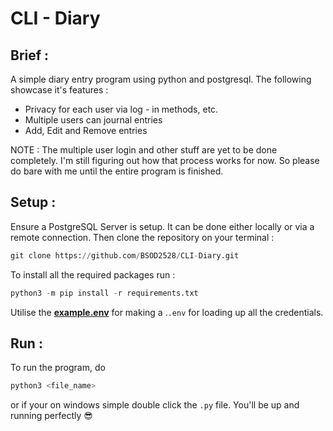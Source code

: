 # CLI - Diary

## Brief :

A simple diary entry program using python and postgresql. The following showcase it's features :


- Privacy for each user via log - in methods, etc.
- Multiple users can journal entries
- Add, Edit and Remove entries

NOTE : The multiple user login and other stuff are yet to be done completely. I'm still figuring out how that process works for now. So please do bare with me until the entire program is finished.

## Setup :

Ensure a PostgreSQL Server is setup. It can be done either locally or via a remote connection. Then clone the repository on your terminal :

```py
git clone https://github.com/BSOD2528/CLI-Diary.git
```

To install all the required packages run :

```py
python3 -m pip install -r requirements.txt
```

Utilise the [**example.env**](example.env) for making a .`.env` for loading up all the credentials.

## Run :

To run the program, do 

```py
python3 <file_name>
```

or if your on windows simple double click the `.py` file. You'll be up and running perfectly :sunglasses: